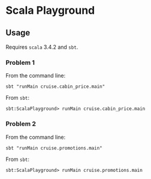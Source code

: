 # Scala Playground

## Usage

Requires `scala` 3.4.2 and `sbt`.

### Problem 1

From the command line:

```shell
sbt "runMain cruise.cabin_price.main"
```

From `sbt`:

```shell
sbt:ScalaPlayground> runMain cruise.cabin_price.main
```

### Problem 2

From the command line:

```shell
sbt "runMain cruise.promotions.main"
```

From `sbt`:

```shell
sbt:ScalaPlayground> runMain cruise.promotions.main
```
